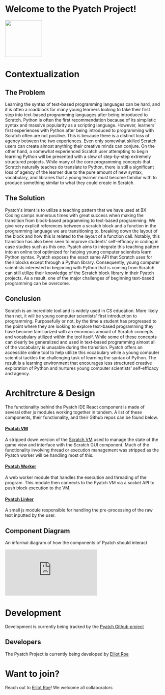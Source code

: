 # Welcome to the Pyatch Project!

<img src="https://bxcoding.com/wp-content/uploads/2023/02/PyatchLogo.png" width="120">

# Contextualization

## The Problem

Learning the syntax of text-based programming languages can be hard, and it is often a roadblock for many young learners looking to take their first step into text-based programming languages after being introduced to Scratch. Python is often the first recommendation because of its simplistic syntax and massive popularity as a scripting language. However, learners’ first experiences with Python after being introduced to programming with Scratch often are not positive. This is because there is a distinct loss of agency between the two experiences. Even only somewhat skilled Scratch users can create almost anything their creative minds can conjure. On the other hand, a somewhat experienced Scratch user attempting to begin learning Python will be presented with a slew of step-by-step extremely structured projects. While many of the core programming concepts that Scratch naturally teaches do translate to Python, there is still a significant loss of agency of the learner due to the pure amount of new syntax, vocabulary, and libraries that a young learner must become familiar with to produce something similar to what they could create in Scratch. 

## The Solution

Pyatch's intent is to utilize a teaching pattern that we have used at BX Coding camps numerous times with great success when making the transition from block-based programming to text-based programming. We give very explicit references between a scratch block and a function in the programming language we are transitioning to, breaking down the layout of the block and how this is related to the layout of a function call. Notably, this transition has also been seen to improve students' self-efficacy in coding in case studies such as this one. Pyatch aims to integrate this teaching pattern into an online tool optimized for helping young computer scientists learn Python syntax. Pyatch exposes the exact same API that Scratch uses for their blocks except through a Python library. Consequently, young computer scientists interested in beginning with Python that is coming from Scratch can still utilize their knowledge of the Scratch block library in their Pyatch projects. As a result, one of the major challenges of beginning text-based programming can be overcome.

## Conclusion

Scratch is an incredible tool and is widely used in CS education. More likely than not, it will be young computer scientists' first introduction to programming. Purposefully or not, by the time a student has progressed to the point where they are looking to explore text-based programming they have become familiarized with an enormous amount of Scratch concepts and vocabulary utilized within the tool itself. While some of these concepts can clearly be generalized and used in text-based programming almost all of the vocabulary is unusable during the transition. Pyatch offers an accessible online tool to help utilize this vocabulary while a young computer scientist tackles the challenging task of learning the syntax of Python. The result is a learning environment that encourages less structured creative exploration of Python and nurtures young computer scientists' self-efficacy and agency.

# Architrcture & Design

The functionality behind the Pyatch IDE React component is made of several other js modules working together in tandem. A list of these components, their functionality, and their Github repos can be found below.

#### [Pyatch VM](https://github.com/BX-Coding/pyatch-vm)

A stripped down version of the [Scratch VM](https://github.com/LLK/scratch-vm) used to manage the state of the game view and interface with the Scratch GUI component. Much of the functionality involving thread or execution management was stripped as the Pyatch worker will be handling most of this.

#### [Pyatch Worker](https://github.com/BX-Coding/pyatch-worker)

A web worker module that handles the execution and threading of the program. This module then connects to the Pyatch VM via a socket API to push block execution to the VM.

#### [**Pyatch Linker**](https://github.com/BX-Coding/pyatch-linker)

A small js module responsible for handling the pre-processing of the raw text inputted by the user.

## Component Diagram

An informal diagram of how the components of Pyatch should interact

![Pyatch Components](https://bxcoding.com/wp-content/uploads/2023/02/Pyatch-2.0-Component-Diagram-2.pdf)

# Development

Development is currently being tracked by the [Pyatch Github project](https://github.com/orgs/BX-Coding/projects/1/views/1)

## Developers

The Pyatch Project is currently being developed by [Elliot Roe](https://github.com/ElliotRoe)

# Want to join?

Reach out to [Elliot Roe](https://github.com/ElliotRoe)! We welcome all collaborators
